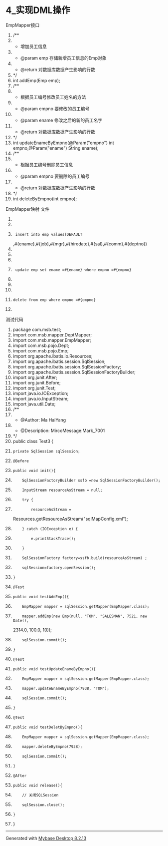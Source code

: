 ﻿
# 4_实现DML操作

EmpMapper接口 




1.  /**
2.   * 增加员工信息
3.   * @param emp 存储新增员工信息的Emp对象
4.   * @return 对数据库数据产生影响的行数
5.   */
6.  int addEmp(Emp emp);
7.  /**
8.   * 根据员工编号修改员工姓名的方法
9.   * @param empno 要修改的员工编号
10.  * @param ename 修改之后的新的员工名字
11.  * @return 对数据库数据产生影响的行数
12.  */
13. int updateEnameByEmpno(@Param("empno") int empno,@Param("ename") String
    ename);
14. /**
15.  * 根据员工编号删除员工信息
16.  * @param empno 要删除的员工编号
17.  * @return 对数据库数据产生影响的行数
18.  */
19. int deleteByEmpno(int empno);

 




EmpMapper映射 文件 




1.  <!--int addEmp(Emp emp);-->
2.  <insert id="addEmp" >
3.      insert into emp values(DEFAULT
    ,#{ename},#{job},#{mgr},#{hiredate},#{sal},#{comm},#{deptno})
4.  </insert>
5.  <!--int updateEnameByEmpno(@Param("empno") int empno,@Param("ename") String
    ename);-->
6.  <update id="updateEnameByEmpno" >
7.      update emp set ename =#{ename} where empno =#{empno}
8.  </update>
9.  <!--int deleteByEmpno(int empno);-->
10. <update id="deleteByEmpno" >
11.     delete from emp where empno =#{empno}
12. </update>

 







测试代码 




1.  package com.msb.test;
2.  import com.msb.mapper.DeptMapper;
3.  import com.msb.mapper.EmpMapper;
4.  import com.msb.pojo.Dept;
5.  import com.msb.pojo.Emp;
6.  import org.apache.ibatis.io.Resources;
7.  import org.apache.ibatis.session.SqlSession;
8.  import org.apache.ibatis.session.SqlSessionFactory;
9.  import org.apache.ibatis.session.SqlSessionFactoryBuilder;
10. import org.junit.After;
11. import org.junit.Before;
12. import org.junit.Test;
13. import java.io.IOException;
14. import java.io.InputStream;
15. import java.util.Date;
16. /**
17.  * @Author: Ma HaiYang
18.  * @Description: MircoMessage:Mark_7001
19.  */
20. public class Test3 {
21.     private SqlSession sqlSession;
22.     @Before
23.     public void init(){
24.         SqlSessionFactoryBuilder ssfb =new SqlSessionFactoryBuilder();
25.         InputStream resourceAsStream = null;
26.         try {
27.             resourceAsStream =
    Resources.getResourceAsStream("sqlMapConfig.xml");
28.         } catch (IOException e) {
29.             e.printStackTrace();
30.         }
31.         SqlSessionFactory factory=ssfb.build(resourceAsStream) ;
32.         sqlSession=factory.openSession();
33.     }
34.     @Test
35.     public void testAddEmp(){
36.         EmpMapper mapper = sqlSession.getMapper(EmpMapper.class);
37.         mapper.addEmp(new Emp(null, "TOM", "SALESMAN", 7521, new Date(),
    2314.0, 100.0, 10));
38.         sqlSession.commit();
39.     }
40.     @Test
41.     public void testUpdateEnameByEmpno(){
42.         EmpMapper mapper = sqlSession.getMapper(EmpMapper.class);
43.         mapper.updateEnameByEmpno(7938, "TOM");
44.         sqlSession.commit();
45.     }
46.     @Test
47.     public void testDeletByEmpno(){
48.         EmpMapper mapper = sqlSession.getMapper(EmpMapper.class);
49.         mapper.deleteByEmpno(7938);
50.         sqlSession.commit();
51.     }
52.     @After
53.     public void release(){
54.         // 关闭SQLSession
55.         sqlSession.close();
56.     }
57. }

 









------------------------------------------------------------
Generated with [Mybase Desktop 8.2.13](http://www.wjjsoft.com/mybase.html?ref=markdown_export)

